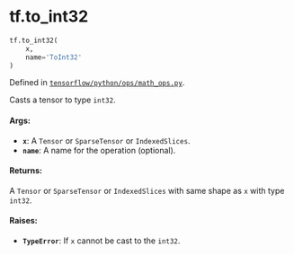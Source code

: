 <div itemscope itemtype="http://developers.google.com/ReferenceObject">
<meta itemprop="name" content="tf.to_int32" />
<meta itemprop="path" content="Stable" />
</div>

# tf.to_int32

``` python
tf.to_int32(
    x,
    name='ToInt32'
)
```



Defined in [`tensorflow/python/ops/math_ops.py`](/code/stable/tensorflow/python/ops/math_ops.py).

Casts a tensor to type `int32`.

#### Args:

* <b>`x`</b>: A `Tensor` or `SparseTensor` or `IndexedSlices`.
* <b>`name`</b>: A name for the operation (optional).


#### Returns:

A `Tensor` or `SparseTensor` or `IndexedSlices` with same shape as `x` with
type `int32`.


#### Raises:

* <b>`TypeError`</b>: If `x` cannot be cast to the `int32`.